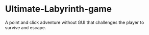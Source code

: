 # Ultimate-Labyrinth-game
A point and click adventure without GUI that challenges the player to survive and escape.
